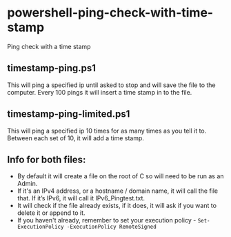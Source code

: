 # powershell-ping-check-with-time-stamp
Ping check with a time stamp

## timestamp-ping.ps1
This will ping a specified ip until asked to stop and will save the file to the computer. Every 100 pings it will insert a time stamp in to the file.
 
## timestamp-ping-limited.ps1
This will ping a specified ip 10 times for as many times as you tell it to. Between each set of 10, it will add a time stamp.

## Info for both files:
* By default it will create a file on the root of C so will need to be run as an Admin.
* If it's an IPv4 address, or a hostname / domain name, it will call the file that. If it’s IPv6, it will call it IPv6_Pingtest.txt.
* It will check if the file already exists, if it does, it will ask if you want to delete it or append to it.
* If you haven't already, remember to set your execution policy - `Set-ExecutionPolicy -ExecutionPolicy RemoteSigned`
